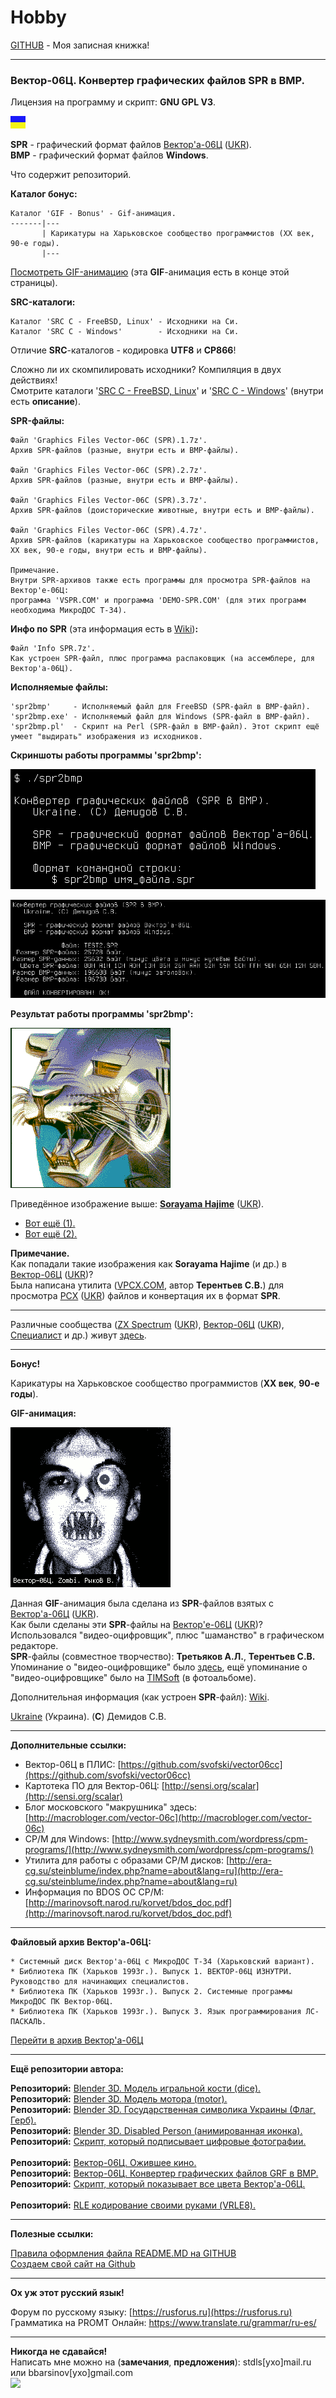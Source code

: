 # Hobby
[GITHUB](https://github.com) - Моя записная книжка!

<hr>

### Вектор-06Ц. Конвертер графических файлов SPR в BMP.

Лицензия на программу и скрипт: **GNU GPL V3**.

![](https://github.com/drilnet/vector-06c-spr2bmp/blob/master/UA.png)

**SPR** - графический формат файлов [Вектор'а-06Ц](https://ru.wikipedia.org/wiki/Вектор-06Ц) ([UKR](https://uk.wikipedia.org/wiki/Вектор-06Ц)).
<br>
**BMP** - графический формат файлов **Windows**.

Что содержит репозиторий.

**Каталог бонус:**

```
Каталог 'GIF - Bonus' - Gif-анимация.
-------|---
       | Карикатуры на Харьковское сообщество программистов (ХХ век, 90-е годы).
       |---
```

[Посмотреть GIF-анимацию](https://github.com/drilnet/vector-06c-spr2bmp/blob/master/GIF%20-%20Bonus/Karikatury.gif) (эта **GIF**-анимация есть в конце этой страницы). 

**SRC-каталоги:**

    Каталог 'SRC C - FreeBSD, Linux' - Исходники на Си.
    Каталог 'SRC C - Windows'        - Исходники на Си.

Отличие **SRC**-каталогов - кодировка **UTF8** и **CP866**!

Сложно ли их скомпилировать исходники? Компиляция в двух действиях!
<br>
Смотрите каталоги '[SRC C - FreeBSD, Linux](https://github.com/drilnet/vector-06c-spr2bmp/tree/master/SRC%20C%20-%20FreeBSD%2C%20Linux)' и '[SRC C - Windows](https://github.com/drilnet/vector-06c-spr2bmp/tree/master/SRC%20C%20-%20Windows)'
(внутри есть **описание**).

**SPR-файлы:**

    Файл 'Graphics Files Vector-06C (SPR).1.7z'.
    Архив SPR-файлов (разные, внутри есть и BMP-файлы).

    Файл 'Graphics Files Vector-06C (SPR).2.7z'.
    Архив SPR-файлов (разные, внутри есть и BMP-файлы).

    Файл 'Graphics Files Vector-06C (SPR).3.7z'.
    Архив SPR-файлов (доисторические животные, внутри есть и BMP-файлы).

    Файл 'Graphics Files Vector-06C (SPR).4.7z'.
    Архив SPR-файлов (карикатуры на Харьковское сообщество программистов,
    ХХ век, 90-е годы, внутри есть и BMP-файлы).

    Примечание.
    Внутри SPR-архивов также есть программы для просмотра SPR-файлов на Вектор'е-06Ц:
    программа 'VSPR.COM' и программа 'DEMO-SPR.COM' (для этих программ необходима МикроДОС Т-34).

**Инфо по SPR** (эта информация есть в [Wiki](https://github.com/drilnet/vector-06c-spr2bmp/wiki))**:**

    Файл 'Info SPR.7z'.
    Как устроен SPR-файл, плюс программа распаковщик (на ассемблере, для Вектор'а-06Ц).

**Исполняемые файлы:**

    'spr2bmp'     - Исполняемый файл для FreeBSD (SPR-файл в BMP-файл).
    'spr2bmp.exe' - Исполняемый файл для Windows (SPR-файл в BMP-файл).
    'spr2bmp.pl'  - Скрипт на Perl (SPR-файл в BMP-файл). Этот скрипт ещё умеет "выдирать" изображения из исходников.

**Скриншоты работы программы 'spr2bmp':**

![](https://github.com/drilnet/vector-06c-spr2bmp/blob/master/spr2bmp_Screenshot_1.png)

![](https://github.com/drilnet/vector-06c-spr2bmp/blob/master/spr2bmp_Screenshot_2.png)

**Результат работы программы 'spr2bmp':**

![](https://github.com/drilnet/vector-06c-spr2bmp/blob/master/SRC%20C%20-%20FreeBSD%2C%20Linux/Test/TEST2.bmp)

Приведённое изображение выше: [**Sorayama Hajime**](https://ru.wikipedia.org/wiki/Сораяма,_Хадзимэ) ([UKR](https://uk.wikipedia.org/wiki/Сораяма_Хадзіме)).

* [Вот ещё (1).](https://github.com/drilnet/vector-06c-spr2bmp/blob/master/SRC%20C%20-%20FreeBSD%2C%20Linux/Test/TEST3.bmp)
* [Вот ещё (2).](https://github.com/drilnet/vector-06c-spr2bmp/blob/master/SRC%20C%20-%20FreeBSD%2C%20Linux/Test/TEST4.bmp)

**Примечание.**
<br>
Как попадали такие изображения как **Sorayama Hajime** (и др.) в [Вектор-06Ц](https://ru.wikipedia.org/wiki/Вектор-06Ц) ([UKR](https://uk.wikipedia.org/wiki/Вектор-06Ц))?
<br>
Была написана утилита ([VPCX.COM](https://drilnet.github.io/downloads/vector-06c/system-disk-1-fls/VPCX.COM), автор **Терентьев С.В.**) для просмотра [PCX](https://ru.wikipedia.org/wiki/PCX) ([UKR](https://uk.wikipedia.org/wiki/PCX)) файлов и конвертация их в формат **SPR**.

<hr>

Различные сообщества ([ZX Spectrum](https://ru.wikipedia.org/wiki/ZX_Spectrum) ([UKR](https://uk.wikipedia.org/wiki/ZX_Spectrum)), [Вектор-06Ц](https://ru.wikipedia.org/wiki/Вектор-06Ц) ([UKR](https://uk.wikipedia.org/wiki/Вектор-06Ц)), [Специалист](https://ru.wikipedia.org/wiki/Специалист_(компьютер)) и др.) живут [здесь](https://zx-pk.ru).

<hr>

**Бонус!**

Карикатуры на Харьковское сообщество программистов (**XX век**, **90-е годы**).

**GIF-анимация:**

![](https://github.com/drilnet/vector-06c-spr2bmp/blob/master/GIF%20-%20Bonus/Karikatury.gif)

Данная **GIF**-анимация была сделана из **SPR**-файлов взятых с [Вектор'а-06Ц](https://ru.wikipedia.org/wiki/Вектор-06Ц) ([UKR](https://uk.wikipedia.org/wiki/Вектор-06Ц)).
<br>
Как были сделаны эти **SPR**-файлы на [Вектор'е-06Ц](https://ru.wikipedia.org/wiki/Вектор-06Ц) ([UKR](https://uk.wikipedia.org/wiki/Вектор-06Ц))?
<br>
Использовался "видео-оцифровщик", плюс "шаманство" в графическом редакторе.
<br>
**SPR**-файлы (совместное творчество): **Третьяков А.Л.**, **Терентьев С.В.**
<br>
Упоминание о "видео-оцифровщике" было [здесь](https://github.com/drilnet/vector-06c-kino), ещё упоминание о "видео-оцифровщике" было на [TIMSoft](http://www.vector06c.fdd5-25.net/photo.html) (в фотоальбоме).

Дополнительная информация (как устроен **SPR**-файл): [Wiki](https://github.com/drilnet/vector-06c-spr2bmp/wiki).

[Ukraine](https://en.wikipedia.org/wiki/Ukraine) (Украина). (**C**) Демидов С.В.

<hr>

**Дополнительные ссылки:**

* Вектор-06Ц в ПЛИС: [https://github.com/svofski/vector06cc](https://github.com/svofski/vector06cc)
* Картотека ПО для Вектор-06Ц: [http://sensi.org/scalar](http://sensi.org/scalar)
* Блог московского "макрушника" здесь: [http://macrobloger.com/vector-06c](http://macrobloger.com/vector-06c)
* CP/M для Windows: [http://www.sydneysmith.com/wordpress/cpm-programs/](http://www.sydneysmith.com/wordpress/cpm-programs/)
* Утилита для работы с образами CP/M дисков: [http://era-cg.su/steinblume/index.php?name=about&lang=ru](http://era-cg.su/steinblume/index.php?name=about&lang=ru)
* Информация по BDOS OC CP/M: [http://marinovsoft.narod.ru/korvet/bdos_doc.pdf](http://marinovsoft.narod.ru/korvet/bdos_doc.pdf)

<hr>

**Файловый архив Вектор'а-06Ц:**

```
* Системный диск Вектор'а-06Ц с МикроДОС Т-34 (Харьковский вариант).
* Библиотека ПК (Харьков 1993г.). Выпуск 1. ВЕКТОР-06Ц ИЗНУТРИ. Руководство для начинающих специалистов.
* Библиотека ПК (Харьков 1993г.). Выпуск 2. Системные программы МикроДОС ПК Вектор-06Ц.
* Библиотека ПК (Харьков 1993г.). Выпуск 3. Язык программирования ЛС-ПАСКАЛЬ.
```

 [Перейти в архив Вектор'а-06Ц](https://drilnet.github.io/downloads/vector-06c/)

<hr>

**Ещё репозитории автора:**

**Репозиторий:** [Blender 3D. Модель игральной кости (dice).](https://github.com/drilnet/blender3d-dice2)
<br>
**Репозиторий:** [Blender 3D. Модель мотора (motor).](https://github.com/drilnet/blender3d-motor)
<br>
**Репозиторий:** [Blender 3D. Государственная символика Украины (Флаг, Герб).](https://github.com/drilnet/blender3d-ukrainian-symbols)
<br>
**Репозиторий:** [Blender 3D. Disabled Person (анимированная иконка).](https://github.com/drilnet/blender3d-disabled-person)
<br>
**Репозиторий:** [Скрипт, который подписывает цифровые фотографии.](https://github.com/drilnet/programming-perl-signature-images)
<br>
<br>
**Репозиторий:** [Вектор-06Ц. Ожившее кино.](https://github.com/drilnet/vector-06c-kino)
<br>
**Репозиторий:** [Вектор-06Ц. Конвертер графических файлов GRF в BMP.](https://github.com/drilnet/vector-06c-grf2bmp)
<br>
**Репозиторий:** [Скрипт, который показывает все цвета Вектор'а-06Ц.](https://github.com/drilnet/vector-06c-color256)
<br>
<br>
**Репозиторий:** [RLE кодирование своими руками (VRLE8).](https://github.com/drilnet/rle)

<hr>

**Полезные ссылки:**

[Правила оформления файла README.MD на GITHUB](https://github.com/OlgaVlasova/markdown-doc/blob/master/README.md#SpecialSymbol)
<br>
[Создаем свой сайт на Github](https://www.youtube.com/watch?v=05nLdIVfSRU)

<hr>

**Ох уж этот русский язык!**

Форум по русскому языку: [https://rusforus.ru](https://rusforus.ru)
<br>
Грамматика на PROMT Онлайн: https://www.translate.ru/grammar/ru-es/

<hr>

**Никогда не сдавайся!**
<br>
Написать мне можно на (**замечания**, **предложения**): stdls[ухо]mail.ru или bbarsinov[ухо]gmail.com
<br>
![](https://github.com/drilnet/blender3d-disabled-person/blob/master/Preview%20GIF/Disabled%20Person%20(mini).gif)
